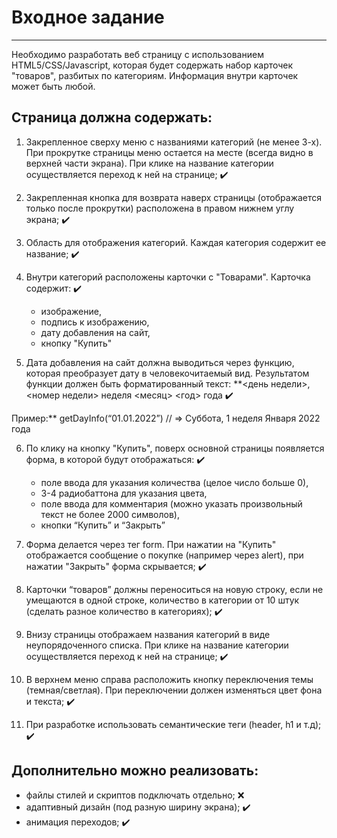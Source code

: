 # Входное задание

---

Необходимо разработать веб страницу с использованием HTML5/CSS/Javascript, которая будет содержать набор карточек "товаров", разбитых по категориям. Информация внутри карточек может быть любой.

## Страница должна содержать:

1. Закрепленное сверху меню с названиями категорий (не менее 3-х). При прокрутке страницы меню остается на месте (всегда видно в верхней части экрана). При клике на название категории осуществляется переход к ней на странице; :heavy_check_mark:

2. Закрепленная кнопка для возврата наверх страницы (отображается только после прокрутки) расположена в правом нижнем углу экрана; :heavy_check_mark:

3. Область для отображения категорий. Каждая категория содержит ее название; :heavy_check_mark:

4. Внутри категорий расположены карточки с "Товарами". Карточка содержит: :heavy_check_mark:
    * изображение,
    * подпись к изображению,
    * дату добавления на сайт,
    * кнопку "Купить"
5. Дата добавления на сайт должна выводиться через функцию, которая преобразует дату в человекочитаемый вид. Результатом функции должен быть форматированный текст: **<день недели>, <номер недели> неделя <месяц> <год> года  :heavy_check_mark:

Пример:** getDayInfo(“01.01.2022”) // => Суббота, 1 неделя Января 2022 года

6. По клику на кнопку "Купить", поверх основной страницы появляется форма, в которой будут отображаться: :heavy_check_mark:
    * поле ввода для указания количества (целое число больше 0),
    * 3-4 радиобаттона для указания цвета,
    * поле ввода для комментария (можно указать произвольный текст не более 2000 символов),
    * кнопки “Купить” и “Закрыть”

7. Форма делается через тег form. При нажатии на "Купить" отображается сообщение о покупке (например через alert), при нажатии "Закрыть" форма скрывается; :heavy_check_mark:

8. Карточки “товаров” должны переноситься на новую строку, если не умещаются в одной строке, количество в категории от 10 штук (сделать разное количество в категориях); :heavy_check_mark:

9. Внизу страницы отображаем названия категорий в виде неупорядоченного списка. При клике на название категории осуществляется переход к ней на странице; :heavy_check_mark:

10. В верхнем меню справа расположить кнопку переключения темы (темная/светлая). При переключении должен изменяться цвет фона и текста; :heavy_check_mark:

11. При разработке использовать семантические теги (header, h1 и т.д); :heavy_check_mark:

## Дополнительно можно реализовать:

* файлы стилей и скриптов подключать отдельно; :x:
* адаптивный дизайн (под разную ширину экрана); :heavy_check_mark:
* анимация переходов; :heavy_check_mark:
